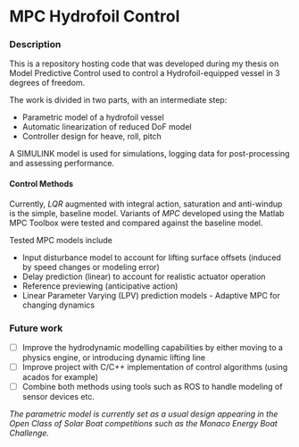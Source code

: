 # MPC Hydrofoil Control

### Description

This is a repository hosting code that was developed during my thesis on Model Predictive Control used to control a Hydrofoil-equipped vessel in 3 degrees of freedom.

The work is divided in two parts, with an intermediate step:
- Parametric model of a hydrofoil vessel
- Automatic linearization of reduced DoF model
- Controller design for heave, roll, pitch

A SIMULINK model is used for simulations, logging data for post-processing and assessing performance. 

#### Control Methods
Currently, *LQR* augmented with integral action, saturation and anti-windup is the simple, baseline model.
Variants of *MPC* developed using the Matlab MPC Toolbox were tested and compared against the baseline model.

Tested MPC models include
- Input disturbance model to account for lifting surface offsets (induced by speed changes or modeling error)
- Delay prediction (linear) to account for realistic actuator operation
- Reference previewing (anticipative action)
- Linear Parameter Varying (LPV) prediction models - Adaptive MPC for changing dynamics


### Future work
- [ ] Improve the hydrodynamic modelling capabilities by either moving to a physics engine, or introducing dynamic lifting line
- [ ] Improve project with C/C++ implementation of control algorithms (using acados for example)
- [ ] Combine both methods using tools such as ROS to handle modeling of sensor devices etc.

_The parametric model is currently set as a usual design appearing in the Open Class of Solar Boat competitions such as the Monaco Energy Boat Challenge._

